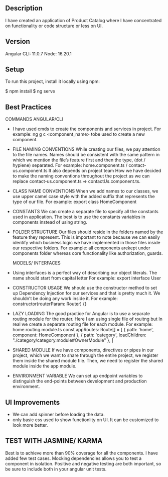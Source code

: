 ## Description

I have created an application of Product Catalog where I have concentrated on functionality or code structure or less on UI.

## Version

Angular CLI: 11.0.7
Node: 16.20.1

## Setup
To run this project, install it locally using npm:

$ npm install
$ ng serve

## Best Practices

  COMMANDS ANGULAR/CLI
- I have used cmds to create the components and services in project. 
  For example: ng g c <component_name> tobe used to create a new component.

- FILE NAMING CONVENTIONS
  While creating our files, we pay attention to the file names. Names should be consistent with the same pattern in which we mention the file’s feature first and then the type, (dot / hypiene) separated.
  For example: home.component.ts / contact-us.component.ts
  It also depends on project team How we have decided to make the naming conventions throughout the project as 
  we can replace contact-us.component.ts => contactUs.component.ts.

- CLASS NAME CONVENTIONS
  When we add names to our classes, we use upper camel case style with the added suffix that represents the type of our file.
  For example: export class HomeComponent

- CONSTANTS
  We can create a separate file to specify all the constants used in application. The best is to use the constants variables in components instead of using string.

- FOLDER STRUCTURE
  Our files should reside in the folders named by the feature they represent. This is important to note because we can easily identify which business logic we have implemented in those files inside our respective folders.
  For example: all components arekept under components folder whereas core functionality like authorization, guards.

  MODELS/ INTERFACES
- Using interfaces is a perfect way of describing our object literals. The name should start from capital letter
  For example: export interface User 

- CONSTRUCTOR USAGE
  We should use the constructor method to set up Dependency Injection for our services and that is pretty much it. We shouldn’t be doing any work inside it.
  For example: constructor(routerParam: Router) {}

- LAZY LOADING
  The good practice for Angular is to use a separate routing module for the router. Here I am using single file of rouitng but In real we create a separate routing file for each module.
  For example:  home.routing.module.ts
  const appRoutes: Route[] = [
  { path: 'home', component: HomeComponent },
  { path: 'category', loadChildren: "./category/category.module#OwnerModule" },
]

- SHARED MODULE
  If we have components, directives or pipes in our project, which we want to share through the entire project, we
  register them inside the shared module file. Then, we need to register the shared module inside the app module.

- ENVIRONMENT VARIABLE
  We can set up endpoint variables to distinguish the end-points between development and production environment.


## UI Improvements

- We can add spinner before loading the data.
- only basic css used to show functionlity on UI. It can be customized to look more better.


## TEST WITH JASMINE/ KARMA
   Best is to achieve more than 90% coverage for all the components. I have added few test cases. Mocking dependencies allows you to test a component in isolation. Positive and negative testing are both important, so be sure to include both in your angular unit tests.